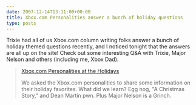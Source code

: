 ```yaml
---
date: 2007-12-14T13:11:00+00:00
title: Xbox.com Personalities answer a bunch of holiday questions
type: posts
---
```

Trixie had all of us Xbox.com column writing folks answer a bunch of holiday themed questions recently, and I noticed tonight that the answers are all up on the site! Check out some interesting Q&A with Trixie, Major Nelson and others (including me, Xbox Dad).

> [Xbox.com Personalities at the Holidays](https://www.xbox.com/en-US/community/events/holiday2007/wishlist.htm)
>
> We asked the Xbox.com personalities to share some information on their holiday favorites. What did we learn? Egg nog, "A Christmas Story," and Dean Martin pwn. Plus Major Nelson is a Grinch.

